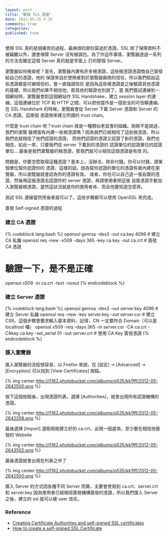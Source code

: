 ```yaml
---
layout: post
title: "簽發 TLS 憑證"
date: 2012-05-26 4:39
comments: true
categories: 
published: true
---
```

使用 SSL 真的是個痛苦的過程，最麻煩的部份莫過於憑證。SSL 除了保障資料不被竊聽以外，還會保障
Server 沒有被調包。為了作這件事情，瀏覽器透過一系列的方法去確定這個 Server 真的就是字面上
打的那個 Server。

瀏覽器如何檢查呢？首先，瀏覽器內建有許多根憑證，這些根憑證憑證商自己簽發給自己的憑證，他的
保證來自於使用者對於瀏覽器廠商的信任，所以我們假設這些憑證都是可被相信的，會一直強調信任
是因為這些根憑證是之後驗證其他憑證的基礎，所以我們如果不相信他，那其他的驗證也別說了。當
我們嘗試連線到一個網站時，瀏覽器會對這個網站作 SSL Handshake，建立 session layer
的連線。這個連線位於 TCP 和 HTTP 之間，可以把他當作是一個安全的可信賴連線。在 SSL
Handshark 的時候，瀏覽器會從 Server 下載 Server 憑證和 Server 的 CA 憑證。這兩個
憑證用來建立所謂的 trust chain。

<!-- more -->

什麼是 trust chain 呢？trust chain 就是一種類似老鼠會的組織。剛剛不是說過，我們的瀏覽
器裡面有內建一些根憑證嗎？因為我們已經相信了這些根憑證，所以我們也就相信了他們認證的憑證，
而他們認證的憑證又認證了新的憑證，我們也相信，如此一來，只要我們從 server 下載到的憑證的
認證單位的認證單位的認證單位....最後是我們瀏覽器的根憑證，那我們就可以相信這個憑證是有效
的。

問題是，你要怎麼取得這種憑證？基本上，沒辦法，除非付錢。你可以付錢，請某個單位幫你認證你的
憑證，這樣的話，因為幫你認證的單位的憑證有被內建在瀏覽器，所以瀏覽器就會認為你的憑證有效。
或者，你也可以自己造一張自簽的憑證，然後用這張憑證去認證你的 server 憑證，再請使用者把這張
自簽憑證手動加入瀏覽器根憑證，當然這狀況就是你的使用者肯、而且他要知道怎麼弄。

測試 SSL 連線當然用後者就可以了。這些步驟都可以使用 OpenSSL 來完成。

簽發 Self-signed 憑證的過程

### 建立 CA 憑證
{% codeblock lang:bash %}
openssl genrsa -des3 -out ca.key 4096  # 建立 CA 私鑰
openssl req -new -x509 -days 365 -key ca.key -out ca.crt  # 簽發 CA 憑證

# 驗證一下，是不是正確
openssl x509 -in ca.crt -text -noout
{% endcodeblock %}

### 建立 Server 憑證
{% codeblock lang:bash %}
openssl genrsa -des3 -out server.key 4096  # 建立 Server 私鑰
openssl req -new -key server.key -out server.csr  # 建立 CSR，這個步驟會要求輸入基本資料，記得，CN 一定要符合 Domain（可以是 localhost 囉）
openssl x509 -req -days 365 -in server.csr -CA ca.crt -CAkey ca.key -set_serial 01 -out server.crt  # 使用 CA Key 簽發憑證
{% endcodeblock %}

### 匯入瀏覽器

匯入瀏覽器的流程很容易，以 Firefox 來說，在 [設定] -> [Advanced] -> [Encryption]
可以找到 [View Certificates] 按鈕。

{% img center http://i1162.photobucket.com/albums/q535/kk1fff/2012-05-2642500.png %}

按下這個按鈕後，出現憑證列表，選擇 [Authorities]，就會出現所有認證機構的憑證。

{% img center http://i1162.photobucket.com/albums/q535/kk1fff/2012-05-2642358.png %}

最後選擇 [Import] 選取剛剛建立好的 ca.crt，出現一個選項，至少要在相信他簽發的 Website

{% img center http://i1162.photobucket.com/albums/q535/kk1fff/2012-05-2643502.png %}

最後憑證就會出現在列表之中了

{% img center http://i1162.photobucket.com/albums/q535/kk1fff/2012-05-2642500.png %}

匯入 Server 的方式因各種不同 Server 而異，主要會使用到 ca.crt、server.crt 和 server.key
因為使用者已經相信簽發機構簽發的憑證，所以我們匯入 Server 之後，建立的 ssl 就可以被 user
信任。

### Reference
* [Creating Certificate Authorities and self-signed SSL certificates](http://www.tc.umn.edu/~brams006/selfsign.html)
* [How to create a self-signed SSL Certificate](http://www.akadia.com/services/ssh_test_certificate.html)
